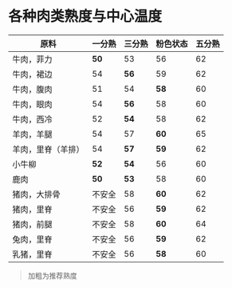 # 各种肉类熟度与中心温度

|原料|一分熟|三分熟|粉色状态|五分熟|
|-|-|-|-|-|
|牛肉，菲力|**50**|53|56|62|
|牛肉，裙边|54|**56**|59|62|
|牛肉，腹肉|51|54|**58**|60|
|牛肉，眼肉|54|**56**|58|60|
|牛肉，西冷|52|**54**|58|62|
|羊肉，羊腿|54|57|**60**|65|
|羊肉，里脊（羊排）|54|**57**|**59**|62|
|小牛柳|**52**|**54**|56|60|
|鹿肉|**50**|**53**|58|60|
|猪肉，大排骨|不安全|58|**60**|62|
|猪肉，里脊|不安全|56|**59**|62|
|猪肉，前腿|不安全|58|**60**|64|
|兔肉，里脊|不安全|56|**59**|62|
|乳猪，里脊|不安全|56|**58**|60|

> 加粗为推荐熟度
